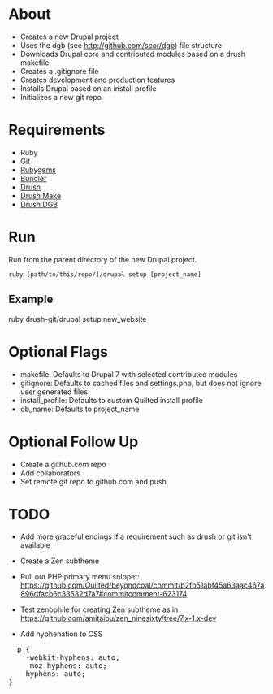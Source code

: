 About
=====

* Creates a new Drupal project 
* Uses the dgb (see http://github.com/scor/dgb) file structure
* Downloads Drupal core and contributed modules based on a drush makefile
* Creates a .gitignore file
* Creates development and production features
* Installs Drupal based on an install profile
* Initializes a new git repo

Requirements
===========

* Ruby
* Git
* [Rubygems](http://rubygems.org/pages/download)
* [Bundler](http://gembundler.com/)
* [Drush](http://drupal.org/project/drush)
* [Drush Make](http://drupal.org/project/drush_make)
* [Drush DGB](github.com/scor/dgb)


Run
====

Run from the parent directory of the new Drupal project.

    ruby [path/to/this/repo/]/drupal setup [project_name]

Example
-------

  ruby drush-git/drupal setup new_website
  

Optional Flags
==============

* makefile: Defaults to Drupal 7 with selected contributed modules
* gitignore: Defaults to cached files and settings.php, but does not ignore user generated files
* install_profile: Defaults to custom Quilted install profile
* db_name: Defaults to project_name


Optional Follow Up
=================

* Create a github.com repo
* Add collaborators
* Set remote git repo to github.com and push


TODO
=================

* Add more graceful endings if a requirement such as drush or git isn't available

* Create a Zen subtheme
* Pull out PHP primary menu snippet: https://github.com/Quilted/beyondcoal/commit/b2fb51abf45a63aac467a896dfacb6c33532d7a7#commitcomment-623174
* Test zenophile for creating Zen subtheme as in https://github.com/amitaibu/zen_ninesixty/tree/7.x-1.x-dev
* Add hyphenation to CSS
<pre>
  p {
    -webkit-hyphens: auto;
    -moz-hyphens: auto;
    hyphens: auto;
}
</pre>